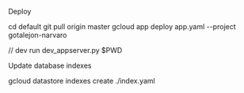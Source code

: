 Deploy

cd default
git pull origin master
gcloud app deploy app.yaml --project gotalejon-narvaro



// dev run
dev_appserver.py $PWD


Update database indexes

gcloud datastore indexes create ./index.yaml
